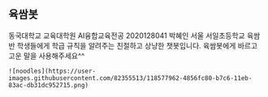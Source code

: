 ## 육쌈봇

동국대학교 교육대학원 AI융합교육전공 2020128041 박혜인
서울 서일초등학교 육쌈반 학생들에게 학급 규칙을 알려주는 친절하고 상냥한 챗봇입니다.
육쌈봇에게 바르고 고운 말을 사용해주세요^^

```
![noodles](https://user-images.githubusercontent.com/82355513/118577962-4856fc80-b7c6-11eb-83ac-db31dc952715.png)
